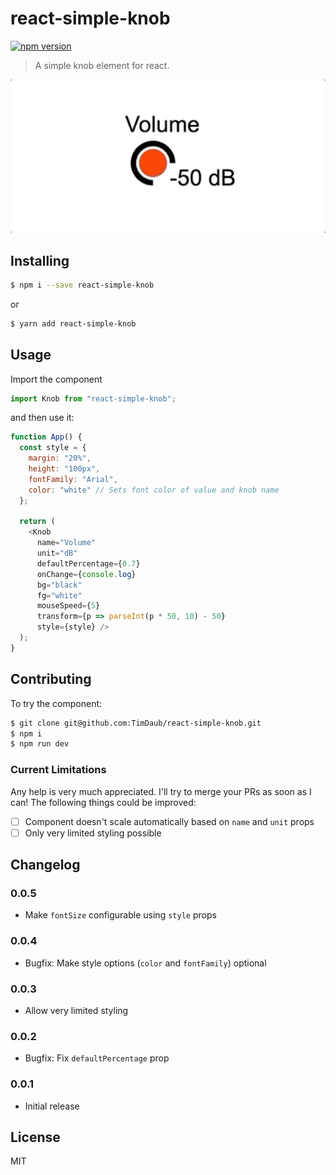 # react-simple-knob

[![npm version](https://badge.fury.io/js/react-simple-knob.svg)](https://badge.fury.io/js/react-simple-knob)

> A simple knob element for react.

<a href="https://github.com/TimDaub/react-simple-knob"><img width="600"
src="https://github.com/TimDaub/react-simple-knob/raw/master/assets/examplev2.gif" alt="react-simple-knob screenshot" /></a>


## Installing

```bash
$ npm i --save react-simple-knob
```

or

```bash
$ yarn add react-simple-knob
```

## Usage

Import the component

```js
import Knob from "react-simple-knob";
```

and then use it:

```js
function App() {
  const style = {
    margin: "20%",
    height: "100px",
    fontFamily: "Arial",
    color: "white" // Sets font color of value and knob name
  };

  return (
    <Knob
      name="Volume"
      unit="dB"
      defaultPercentage={0.7}
      onChange={console.log}
      bg="black"
      fg="white"
      mouseSpeed={5}
      transform={p => parseInt(p * 50, 10) - 50}
      style={style} />
  );
}
```


## Contributing

To try the component:

```bash
$ git clone git@github.com:TimDaub/react-simple-knob.git
$ npm i
$ npm run dev
```

### Current Limitations

Any help is very much appreciated. I'll try to merge your PRs as soon as I can!
The following things could be improved:

- [ ] Component doesn't scale automatically based on `name` and `unit` props
- [ ] Only very limited styling possible

## Changelog

### 0.0.5

- Make `fontSize` configurable using `style` props

### 0.0.4

- Bugfix: Make style options (`color` and `fontFamily`) optional

### 0.0.3

- Allow very limited styling

### 0.0.2

- Bugfix: Fix `defaultPercentage` prop

### 0.0.1

- Initial release

## License

MIT
